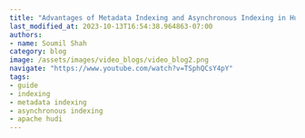 ```yaml
---
title: "Advantages of Metadata Indexing and Asynchronous Indexing in Hudi Hands on Lab"
last_modified_at: 2023-10-13T16:54:38.964863-07:00
authors:
- name: Soumil Shah
category: blog
image: /assets/images/video_blogs/video_blog2.png
navigate: "https://www.youtube.com/watch?v=TSphQCsY4pY"
tags:
- guide
- indexing
- metadata indexing
- asynchronous indexing
- apache hudi
---
```

